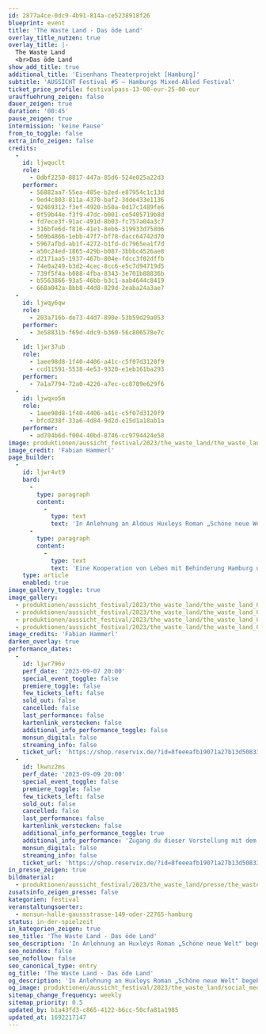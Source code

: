 ```yaml
---
id: 2877a4ce-0dc9-4b91-814a-ce5238918f26
blueprint: event
title: 'The Waste Land - Das öde Land'
overlay_title_nutzen: true
overlay_title: |-
  The Waste Land
  <br>Das öde Land
show_add_title: true
additional_title: 'Eisenhans Theaterprojekt [Hamburg]'
subtitle: 'AUSSICHT Festival #5 – Hamburgs Mixed-Abled Festival'
ticket_price_profile: festivalpass-13-00-eur-25-00-eur
urauffuehrung_zeigen: false
dauer_zeigen: true
duration: '00:45'
pause_zeigen: true
intermission: 'keine Pause'
from_to_toggle: false
extra_info_zeigen: false
credits:
  -
    id: ljwquclt
    role:
      - 0dbf2250-8817-447a-85d6-524e025a22d3
    performer:
      - 56882aa7-55ea-485e-b2ed-e87954c1c13d
      - 9ed4c803-811a-4370-baf2-3dde433e1136
      - 92469312-f3ef-4920-b50a-0d17c1489fe6
      - 0f59b44e-f3f9-47dc-b001-ce5405719b8d
      - fd7ece3f-91ac-491d-8b03-fc757a04a3c7
      - 316bfe6d-f816-41e1-8eb6-319933d75806
      - 569b4866-1ebb-47f7-bf78-dacc64742d70
      - 5967afbd-ab1f-4272-b1fd-dc7965ea1f7d
      - a50c24ed-1865-429b-b087-3bbbc4526ae8
      - d2171aa5-1937-467b-804e-fdcc3f02dffb
      - 74e0a249-b3d2-4cec-8cc6-e5c7d94719d5
      - 739f5f4a-b088-4fba-8343-3e701b88836b
      - b5563866-93a5-46bb-b3c1-aab4644c8419
      - 668a042a-8bb8-44d8-829d-2eaba24a3ae7
  -
    id: ljwqy6qw
    role:
      - 203a716b-de73-44d7-890e-53b59d29a053
    performer:
      - 3e58831b-f69d-4dc9-b360-56c806578e7c
  -
    id: ljwr37ub
    role:
      - 1aee98d8-1f40-4406-a41c-c5f07d3120f9
      - ccd11591-5538-4e53-9320-e1eb161ba293
    performer:
      - 7a1a7794-72a0-4226-a7ec-cc8789e629f6
  -
    id: ljwqxo5m
    role:
      - 1aee98d8-1f40-4406-a41c-c5f07d3120f9
      - bfcd238f-33a6-4d84-9d2d-e15d1a18ab1a
    performer:
      - ad704b6d-f004-40bd-8746-cc9794424e58
image: produktionen/aussicht_festival/2023/the_waste_land/the_waste_land_03_c_fabian_hammerl.jpg
image_credit: 'Fabian Hammerl'
page_builder:
  -
    id: ljwr4vt9
    bard:
      -
        type: paragraph
        content:
          -
            type: text
            text: 'In Anlehnung an Aldous Huxleys Roman „Schöne neue Welt" und der Thalia-Inszenierung begeben wir uns in fragmentarischen Szenen auf eine poetisch-musikalische Reise und beschäftigen uns mit dem heutigen Menschen und seiner Zukunft. Dabei befassen wir uns mit dem Gedicht „The Waste Land", in dem T. S. Eliot die in Scherben liegende Welt und die Sinnlosigkeit der Existenz beschreibt. Hundert Jahre später klingt es wie die Beschreibung der heutigen Zeit, in der der Mensch die Richtung seines Suchens längst verloren hat und selbsterschaffenen Algorithmen folgt.'
      -
        type: paragraph
        content:
          -
            type: text
            text: 'Eine Kooperation von Leben mit Behinderung Hamburg und Thalia Treffpunkt.'
    type: article
    enabled: true
image_gallery_toggle: true
image_gallery:
  - produktionen/aussicht_festival/2023/the_waste_land/the_waste_land_01_c_fabian_hammerl.jpg
  - produktionen/aussicht_festival/2023/the_waste_land/the_waste_land_02_c_fabian_hammerl.jpg
  - produktionen/aussicht_festival/2023/the_waste_land/the_waste_land_04_c_fabian_hammerl.jpg
  - produktionen/aussicht_festival/2023/the_waste_land/the_waste_land_03_c_fabian_hammerl.jpg
image_credits: 'Fabian Hammerl'
darken_overlay: true
performance_dates:
  -
    id: ljwr796v
    perf_date: '2023-09-07 20:00'
    special_event_toggle: false
    premiere_toggle: false
    few_tickets_left: false
    sold_out: false
    cancelled: false
    last_performance: false
    kartenlink_verstecken: false
    additional_info_performance_toggle: false
    monsun_digital: false
    streaming_info: false
    ticket_url: 'https://shop.reservix.de/?id=8feeeafb19071a27b13d5083379d95183e9ab490f2f135faf80b2fecfc1ba00f2aba7ad8945f4a4292549eb86feddc1b&vID=7337&eventGrpID=444675'
  -
    id: lkwnz2ms
    perf_date: '2023-09-09 20:00'
    special_event_toggle: false
    premiere_toggle: false
    few_tickets_left: false
    sold_out: false
    cancelled: false
    last_performance: false
    kartenlink_verstecken: false
    additional_info_performance_toggle: true
    additional_info_performance: 'Zugang du dieser Vorstellung mit dem Festivalpass [AUSSICHT Festival 2023] oder einem Ticket der Theaternacht Hamburg 2023.'
    monsun_digital: false
    streaming_info: false
    ticket_url: 'https://shop.reservix.de/?id=8feeeafb19071a27b13d5083379d95183e9ab490f2f135faf80b2fecfc1ba00f2aba7ad8945f4a4292549eb86feddc1b&vID=7337&eventGrpID=444675'
in_presse_zeigen: true
bildmaterial:
  - produktionen/aussicht_festival/2023/the_waste_land/presse/the_waste_land_01_c_fabian_hammerl_monsun_aussicht_festival.zip
zusatsinfo_zeigen_presse: false
kategorien: festival
veranstaltungsoerter:
  - monsun-halle-gaussstrasse-149-oder-22765-hamburg
status: in-der-spielzeit
in_kategorien_zeigen: true
seo_title: 'The Waste Land - Das öde Land'
seo_description: 'In Anlehnung an Huxleys Roman „Schöne neue Welt" begeben wir uns in auf eine poetisch-musikalische Reise rund um den heutigen Menschen und seiner Zukunft.'
seo_noindex: false
seo_nofollow: false
seo_canonical_type: entry
og_title: 'The Waste Land - Das öde Land'
og_description: 'In Anlehnung an Huxleys Roman „Schöne neue Welt" begeben wir uns in auf eine poetisch-musikalische Reise rund um den heutigen Menschen und seiner Zukunft.'
og_image: produktionen/aussicht_festival/2023/the_waste_land/social_media_the_waste_land.jpg
sitemap_change_frequency: weekly
sitemap_priority: 0.5
updated_by: b1a43fd3-c865-4122-b6cc-50cfa81a1985
updated_at: 1692217147
---
```

